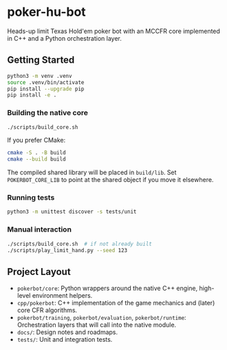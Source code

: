 # poker-hu-bot

Heads-up limit Texas Hold'em poker bot with an MCCFR core implemented in C++ and a Python orchestration layer.

## Getting Started

```bash
python3 -m venv .venv
source .venv/bin/activate
pip install --upgrade pip
pip install -e .
```

### Building the native core

```bash
./scripts/build_core.sh
```

If you prefer CMake:

```bash
cmake -S . -B build
cmake --build build
```

The compiled shared library will be placed in `build/lib`. Set `POKERBOT_CORE_LIB` to point at the shared object if you move it elsewhere.

### Running tests

```bash
python3 -m unittest discover -s tests/unit
```

### Manual interaction

```bash
./scripts/build_core.sh  # if not already built
./scripts/play_limit_hand.py --seed 123
```

## Project Layout

- `pokerbot/core`: Python wrappers around the native C++ engine, high-level environment helpers.
- `cpp/pokerbot`: C++ implementation of the game mechanics and (later) core CFR algorithms.
- `pokerbot/training`, `pokerbot/evaluation`, `pokerbot/runtime`: Orchestration layers that will call into the native module.
- `docs/`: Design notes and roadmaps.
- `tests/`: Unit and integration tests.
